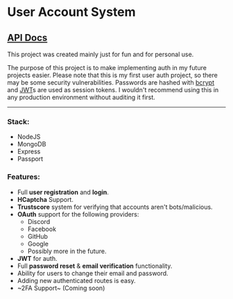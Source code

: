 # User Account System

## [API Docs](https://github.com/RelatedTitle/user-account-system/wiki/API-Docs)

This project was created mainly just for fun and for personal use. 

The purpose of this project is to make implementing auth in my future projects easier. Please note that this is my first user auth project, so there may be some security vulnerabilities. Passwords are hashed with [bcrypt](https://github.com/kelektiv/node.bcrypt.js) and [JWT](https://jwt.io/)s are used as session tokens. I wouldn't recommend using this in any production environment without auditing it first.

***

### Stack:
* NodeJS
* MongoDB
* Express
* Passport

### Features:
* Full **user registration** and **login**.
* **HCaptcha** Support.
* **Trustscore** system for verifying that accounts aren't bots/malicious.
* **OAuth** support for the following providers:
	* Discord
	* Facebook
	* GitHub
	* Google
	* Possibly more in the future.
* **JWT** for auth.
* Full **password reset** & **email verification** functionality.
* Ability for users to change their email and password.
* Adding new authenticated routes is easy.
* ~2FA Support~ (Coming soon)
